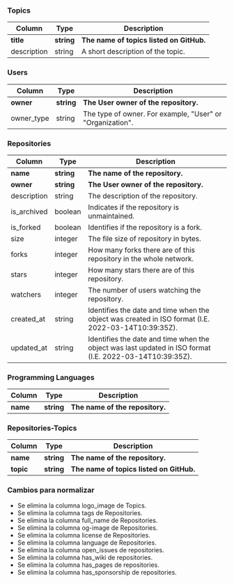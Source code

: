 ### Topics

| Column        | Type          | Description                              |
| ------------- | ------------- | ------------------------------------     |
| **title**     | **string**    | **The name of topics listed on GitHub.** |
| description   | string        | A short description of the topic.        |

### Users

| Column          | Type          | Description                                               |
| --------------- | ------------- | --------------------------------------------------------- |
| **owner**       | **string**    | **The User owner of the repository.**                     |
| owner_type      | string        | The type of owner. For example, "User" or "Organization". | 

### Repositories

| Column          | Type          | Description                                                                                                     |
| --------------- | ------------- | --------------------------------------------------------------------------------------------------------------- |
| **name**        | **string**    | **The name of the repository.**                                                                                 |
| **owner**       | **string**    | **The User owner of the repository.**                                                                           |
| description     |	string        | The description of the repository.                                                                              |
| is_archived	    | boolean	      | Indicates if the repository is unmaintained.                                                                    |
| is_forked       |	boolean	      | Identifies if the repository is a fork.                                                                         |
| size	          | integer       |	The file size of repository in bytes.                                                                           |
| forks           |	integer       |	How many forks there are of this repository in the whole network.                                               |
| stars           |	integer       |	How many stars there are of this repository.                                                                    |
| watchers        |	integer       |	The number of users watching the repository.                                                                    |
| created_at	    | string        |	Identifies the date and time when the object was created in ISO format (I.E. 2022-03-14T10:39:35Z).             |
| updated_at	    | string        |	Identifies the date and time when the object was last updated in ISO format (I.E. 2022-03-14T10:39:35Z).        |

### Programming Languages

| Column          | Type          | Description                                                                                                     |
| --------------- | ------------- | --------------------------------------------------------------------------------------------------------------- |
| **name**        | **string**    | **The name of the repository.**                                                                                 |

### Repositories-Topics
| Column          | Type          | Description                                                                                                     |
| --------------- | ------------- | --------------------------------------------------------------------------------------------------------------- |
| **name**        | **string**    | **The name of the repository.**                                                                                 |
| **topic**       | **string**    | **The name of topics listed on GitHub.**                                                                        |

### Cambios para normalizar

- Se elimina la columna logo_image de Topics.
- Se elimina la columna tags de Repositories.
- Se elimina la columna full_name de Repositories.
- Se elimina la columna og-image de Repositories.
- Se elimina la columna license de Repositories.
- Se elimina la columna language de Repositories.
- Se elimina la columna open_issues de repositories.
- Se elimina la columna has_wiki de repositories.
- Se elimina la columna has_pages de repositories.
- Se elimina la columna has_sponsorship de repositories.

